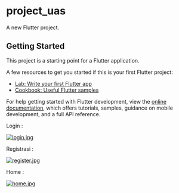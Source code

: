 # project_uas

A new Flutter project.

## Getting Started

This project is a starting point for a Flutter application.

A few resources to get you started if this is your first Flutter project:

- [Lab: Write your first Flutter app](https://docs.flutter.dev/get-started/codelab)
- [Cookbook: Useful Flutter samples](https://docs.flutter.dev/cookbook)

For help getting started with Flutter development, view the
[online documentation](https://docs.flutter.dev/), which offers tutorials,
samples, guidance on mobile development, and a full API reference.

Login :

[![login.jpg](https://i.postimg.cc/D0fFv75q/login.jpg)](https://postimg.cc/Pp70Ksgx)


Registrasi :

[![register.jpg](https://i.postimg.cc/0N9VHrNd/register.jpg)](https://postimg.cc/4YFvYfVm)


Home :

[![home.jpg](https://i.postimg.cc/mDyzp2tM/home.jpg)](https://postimg.cc/JDtzG834)
